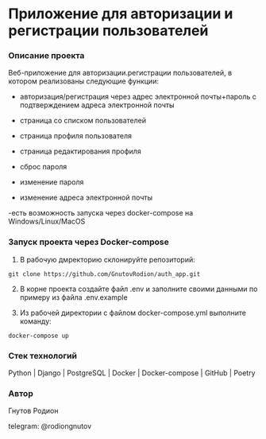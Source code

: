 # Приложение для авторизации и регистрации пользователей

### Описание проекта

Веб-приложение для авторизации.регистрации пользователей,
в котором реализованы следующие функции:

- авторизация/регистрация через адрес электронной почты+пароль с подтверждением адреса электронной почты

- страница со списком пользователей

- страница профиля пользователя

- страница редактирования профиля

- сброс пароля

- изменение пароля

- изменение адреса электронной почты

-есть возможность запуска через docker-compose на Windows/Linux/MacOS

### Запуск проекта через Docker-compose

1. В рабочую дмректорию склонируйте репозиторий:

`git clone https://github.com/GnutovRodion/auth_app.git`

2. В корне проекта создайте файл .env и заполните своими данными по примеру из файла .env.example

2. Из рабочей директории с файлом docker-compose.yml выполните команду:

`docker-compose up`

### Стек технологий

Python | Django | PostgreSQL | Docker | Docker-compose | GitHub | Poetry

### Автор 

Гнутов Родион

telegram: @rodiongnutov
